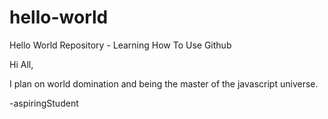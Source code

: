 # hello-world
Hello World Repository - Learning How To Use Github

Hi All,

I plan on world domination and being the master of the javascript universe.

-aspiringStudent
